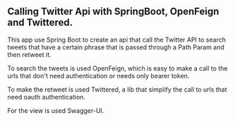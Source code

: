 ## Calling Twitter Api with SpringBoot, OpenFeign and Twittered.

This app use Spring Boot to create an api that call the Twitter API
to search tweets that have a certain phrase that is passed through
a Path Param and then retweet it.

To search the tweets is used OpenFeign, which is easy to make 
a call to the urls that don't need authentication or needs only bearer token.

To make the retweet is used Twittered, a lib that simplify the call to urls
that need oauth authentication.

For the view is used Swagger-UI.